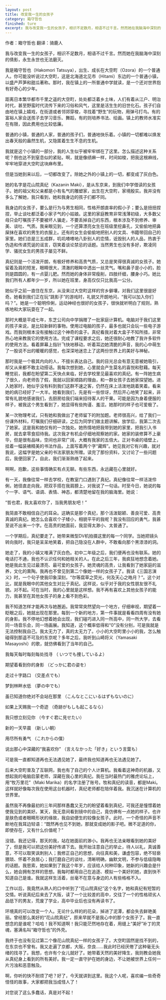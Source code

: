 ```yaml
---
layout: post
title: 改变我一生的女孩子
category: 箱守哲也
finished: ture
excerpt: 我与改变我一生的女孩子，相识不足数月，相语不过千言。然而她在我脑海中深刻的倩影，永生永世也无法磨灭。
---
```


作者：箱守哲也   翻译：骑鹿人

我与改变我一生的女孩子，相识不足数月，相语不过千言。然而她在我脑海中深刻的倩影，永生永世也无法磨灭。

我是箱守哲也（Hakomori Tatsuya），出生、成长在大空町（Ozora）的一个普通人。你可能没听说过大空町，这是北海道北见市（Hitami）东边的一个普通小镇，以盛产芦笋和甜瓜著称。那时，我在镇上的一所普通中学就读，是一个还对世界抱有好奇心的少年。

距离日本繁华都市千里之遥的大空町，处处都泛着乡土味，人们有着从江户、明治时代，甚至野蛮时代流传下来的习俗和风气，这里是活生生的旧世化石。孩子们自由地在镇上嬉戏，在街道或者邻郊穿梭，寻找着“野生”的玩物，用弹弓打鸟。有的富裕人家会送孩子去学习音乐、舞蹈，有的则培养书法、绘画。镇上的教师水准实在有限，因此费用也比较低廉。

普通的小镇，普通的人家，普通的孩子们，普通地快乐着。小镇的一切都难以焕发出春天般的盎然生机，又隐匿着生生不息的生机。

我就是这个小镇的一部分，我的人生似乎被牢牢绑在了这里。怎么描述这种关系呢？倒也达不到窒息似的紧贴，啊，就是像绩麻一样，时间如梭，把我这根麻线，牢牢地穿进大空町这块麻布里。

但是当她到来以后，一切都改变了。除她之外的小镇上的一切，都变成了灰白色。

她的名字是花山院真纪（Kazanin Maki），是从东京来，到我们中学借读的女孩子。她的祖父和父亲都是小有名气的雕塑家，出生在大空町，家境殷实。我并没有多么了解她，我只看到，她和我身边的孩子们都不同。

我身边的女孩子，要么是行为与男生相同，性格开朗直率的假小子；要么是扭扭捏捏，举止谈吐都泛着小家子气的小姑娘。这里的家庭教育非常浅薄初级，大多数父母只会叮嘱孩子不要被坏人骗走，不要丢掉自己的东西，根本涉及不到修养、审美、谈吐、气质。我亲眼见到，一个还算漂亮女生在班级里挖鼻孔，又偷偷地把鼻屎抹在喜欢的男生的衣服上。还有的女生会偷偷地把别人的文具、书籍带回自己的家里。她们总是三五成群，叽叽喳喳地八卦别人的恋情，诋毁别人的人品，热衷于伪造和传递荒诞的谣言，窃笑着谈论禁忌的话题。当然男生也没有多好，欺凌同学、骚扰女生的男孩子屡见不鲜。

真纪则是一个活泼开朗，有极好修养和高贵气质，又总是笑得很真诚的女孩子。她留着及肩的短发，眼睛很大，清澈的眼眸中透出一丝灵气。嘴和鼻子是小小的，脸则是圆圆的，有一点婴儿肥。然而她的身体非常瘦削，四肢纤细，腰身小巧。她比我们所有人都年少一岁，所以她在班里，身高仅仅只比我高一公分。

她似乎之前一直住在东京，从没来过大空町这样的穷乡僻壤，对我们这里很是好奇。她看到我们正在玩“跳影子”的游戏时，礼貌又开朗地问，“我可以加入你们吗？”。她是一个聪明伶俐，运动神经也很好的女孩子，很快就听明白了规则，熟练地和大家玩耍在了一起。

那时大概是平成七年，东芝公司向中学捐赠了一批家庭计算机。电脑对于我们这里的孩子来说，是比较新鲜的事物。使用过电脑的孩子，最多也就只会玩一些电子游戏。而我则根本没有接触过这个神奇的盒子。真纪看我对着大盒子不知所措，非常热心地来教我它的使用方法。完成了课程要求之后，她还很耐心地教了我许多软件的使用方法。看着屏幕上指针飞快地移动，听着耳边她清脆的声音，我的心中萌生了一股说不出的暖暖的感觉，也深深地迷恋上了这两份世界上的美好与神秘。

那时我是一个极其内向的人，不擅长表达自己。我的目光总会有意无意被她吸引，却又从来都不敢主动搭话。我每次想到她，心里就会产生莫名的喜悦和慰藉。每天睡觉前，我都在盼望第二天快点来临，好去学校里见最喜欢的真纪。有一阵她生病了很久，向老师告了假，我就以回家顺路的理由，和一群女孩子去她家探望她。进入她家时，她似乎没有料到我们这群不速之客，仍然在床上活泼地跳着笑着。看来她的病已经好了一大半。她看到我们，先是有一些惊讶，然后开心地笑了起来，非常有礼貌地感谢我们，去厨房给我们端来招待客人的干果。可能是因为身着便服的样子，被我这个男生看到了，她显得有些拘谨、羞涩。她那时的样子也可爱极了。

某一次物理考试，只有她和我做出了老师留下的附加题。老师很高兴，给了我们一份课外材料，叮嘱我们仔细研读，之后为同学们做主题讲解。放学后，我第二次去了她家。这是我和她仅有的一次独处。她热情地把我带到她的家里，把我引入书房，就去拿零食招待我。这次我才有机会仔细地观察她的家。她家的装修算不上豪华，但是很有品味，空间也非常广阔，大概有我家的五倍大。正对书桌的墙壁上，挂着一幅装裱精美的书法作品，上面写着两个字“藏辉”。她见我对它有兴趣，就对我说，这幅字是她父亲的书法家朋友所赠。读完了那份资料，又讨论了一些问题后，我便回家了。自此，我们渐渐熟络了起来。

啊啊，抱歉，这些事情确实有点无聊。有些东西，永远藏在心里就好。

有一天，我像往常一样去学校，在教室门口遇到了真纪。真纪像往常一样活泼伶俐，她径直走向我，把双手搭在我肩膀上，对我说了一句话。时至今日，她说的每个一字、语气、语调、表情、神态，都清楚地留在我的脑海里。她说：

“哲也君，我太喜欢你了，当我男朋友吧！”

我简直不敢相信自己的耳朵。这确实是那个真纪，那个活泼聪颖、善良可爱、高贵真诚的真纪。她怎么会喜欢个子矮小，相貌平平的我呢？我没有回应的勇气，我甚至说不出来一个字。在高贵的她面前，我显得太渺小、太普通了。

一个学期后，真纪要走了。她带来微型DV机拍摄这里的每一个同学。当她把镜头转向我时，我只是呆呆地笑着，把自己隐没在人群中，不敢看向那个黑漆漆的洞。

她走了，我的小镇又堆满了灰白色。初中二年级之后，我们便再也没有联系。她的电话打不通，我也不认识任何和她相关的人。在此之后三年，我疯狂地想念着她。她是我此生见过最漂亮、最可爱的女孩子。她灵魂的高贵，让我看到了她家庭的滋养，文化的熏陶。我再也不曾见到第二个像她一样的女孩子了。我读《三国志演义》时，一个句子使我印象深刻，“尔等腐草之荧光，何及天心之皓月？”。这个对比，就是我眼中的其他女生对比于真纪。这样说，似乎对于我的女性朋友很不礼貌。对不起。可在当时，我的心里就是这样想。我不再有喜欢上其他女孩子的能力，我甚至在其他女孩子的身上看不到色彩。

我不知道怎样才能再次与她邂逅。我常常突然望向一个地方，仔细审视，期望着一眨眼之后，她就出现在那里。每到一个新的地方，第一件事就是看看四周有没有她的身影。我不停地幻想着她会出现，我们碰巧进入同一所高中，同一所大学，去看同一场音乐会，同一场画展。我知道，这个概率低得和“0”没有分别，可是我就是无法控制我自己。我太无力了，真的太无力了。小小的大空町里小小的我，怎么触碰得到那遥不可及的东京呢？多年之后，我听到山崎将义（Yamasaki Masayoshi）的歌，就仿佛看到了当年的自己。

我每天每时每刻每处找寻 （ いつでも捜しているよ）　

期望着看到你的身影 （どっかに君の姿を）

走过十字路口 （交差点でも） 

梦到林畔水低 （夢の中でも）

虽已知道你绝对不会站在那里 （こんなとこにいるはずもないのに）

如果上天赐我一个奇迹 （奇跡がもしも起こるなら） 

我只想立刻见你 （今すぐ君に見せたい）

新的一天早晨 （新しい朝）

用尽所有勇气 （これからの僕）

说出那心中深藏的“我喜欢你” （言えなかった「好き」という言葉も）

可是我一直都知道再也无法遇见她了，最终我也知道再也无法遇见她了。

后来大空町普及了互联网，我也有了自己的个人计算机。我看着这神奇的机器，又想起我的电脑启蒙老师，深藏在我心里的真纪。我在当时最热门的雅虎论坛上，用“牧万里花”（Maki Marika）的名字注册了账号。牧和真纪的读音，都是Maki。这样就好像每次我在使用这台机器时，真纪老师都在陪伴着我。我沉迷在计算机的世界里。

虽然我不再像最初的三年间那样愚蠢又无力的盼望着看到真纪，可我还是憧憬着她使我见到的美好。某天，我无意间看到镜中的自己，竟仿佛有一点她的样子。也许是肤色或者眼睛形状的缘故，我自幼便生的较像女孩子。此时，一个奇怪的声音不断地在我耳边轻语：“既然再也见不到她，那就变成她的影子吧。微不足道的你，即使存在，又有什么价值呢？”

没错。我还记得，那天的我，站在她面前的渺小。我再也无法亲眼看到她的美好了，但是我可以把这份美好传递下去。我开始注意自己的举止，待人以礼，真诚善意，不可以取笑讽刺别人；我修正自己的思想，向往真和美，谦虚包容，绝不轻亵猥琐、怀着不良居心；我打磨自己的谈吐，清晰明确，幽默文明，不参与低级隐晦的话题。我思索，她如果到了我这个年岁，应该给人何种印象，她新的兴趣会是什么，她会拥有怎样的思想。我每时都用自己在追逐、模拟一个美好的她，直到快不知道自己是谁。我就这样生活着，丝毫不在意与身边的人有些格格不入。

工作以后，我竟然从熟人的口中听到了“花山院真纪”这个名字，她和真纪有短暂的交情。听说真纪后来去了大阪，读了一个比较差的高中，交往了一个的性格顽劣人品低下的男友，荒废了学业，高中毕业后也没有再读书了。

环境真的可以改变一个人。无论什么样的的花朵，掉进了泥潭，都会失去鲜艳美丽。曾经那么美好的“花山院真纪”，原来早就不是我心中的那个女孩子了。我一直想念的是谁呢？哈哈！我不知道啊！我只能茫然地存在着，用缝上“美好”补丁的灵魂，塞满名叫“箱守哲也”的外壳。

我终于也没有见过第二个像花山院真纪一样的女孩子了。大空町固然是找不到的，在东京也不曾有。我又走遍了京都，大阪，奈良……我此时已经厌倦了这种毫无头绪的找寻了。我想，也许有个女儿就好了。她带着天然的美好降生，我则教会她我从真纪身上看到的所有美好。我一定一直守护在她的身边，不让她被世界上任何一片污浊和恶意触及。

啊，你听的快不耐烦了吧？好了，今天就讲到这里。我这个人呢，喜欢编一些奇奇怪怪的故事，大家都把我当成怪人了！

对您说了这么多蠢话，真是对不起！

